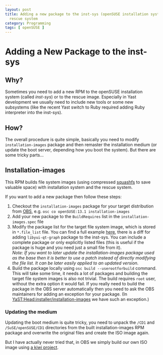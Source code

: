 ```yaml
---
layout: post
title: Adding a new package to the inst-sys (openSUSE installation system) or to the
  rescue system
category: Programming
tags: [ openSUSE ]
---
```


# Adding a New Package to the inst-sys

## Why?

Sometimes you need to add a new RPM to the openSUSE installation system (called
_inst-sys_) or to the rescue image. Especially in Yast development we usually
need to include new tools or some new subsystems (like the recent Yast switch to
Ruby required adding Ruby interpreter into the inst-sys).  

## How?

The overall procedure is quite simple, basically you need to modify
`installation-images` package and then remaster the installation medium (or
update the boot server, depending how you boot the system). But there are some
tricky parts...  

## Installation-images

This RPM builds file system images (using compressed
[squashfs](http://squashfs/) to save valuable space) with installation system
and the rescue system.  

If you want to add a new package then follow these steps:  

1. Checkout the `installation-images` package for your target distribution from
   [OBS](https://build.opensuse.org/), e.g. `osc co openSUSE:13.1 installation-images`
2. Add your new package to the `BuildRequires` list in the `installation-images.spec` file
3. Modify the package list for the target file system image, which is stored
   in `*.file_list` file. You can find a full example
   [here](https://build.opensuse.org/package/rdiff/openSUSE:13.1/installation-images?linkrev=base&rev=2),
   there is a diff for adding `libyui-qt-graph` package to the inst-sys.
   You can include a complete package or only explicitly listed files (this is
   useful if the package is huge and you need just a small file from it).  
   _Note: If you want to later update the installation-images package used as
   the base then it is better to use a patch instead of directly modifying the
   file list. It can be later easily applied to an updated version._
4. Build the package locally using `osc build --userootforbuild` command.
   This will take some time, it needs a lot of packages and building the target
   file system images is also not trivial. The build requires `root`
   user, without the extra option it would fail. If you really need to build the
   package in the OBS server automatically then you need to ask the OBS maintainers
   for adding an exception for your package. (In
   [YaST:Head:installer/installation-images](https://build.opensuse.org/package/show/YaST:Head:installer/installation-images)
   we have such an exception.)

### Updating the medium

Updating the boot medium is quite tricky, you need to unpack the `/CD1` and
`/SuSE/openSUSE/CD1` directories from the built installation-images RPM package
and overwrite the original files and create the ISO image again.  

But I have actually never tried that, in OBS we simply build our own ISO image using [a kiwi project](https://build.opensuse.org/package/show/YaST:Head:installer/minidvd-x86_64).
